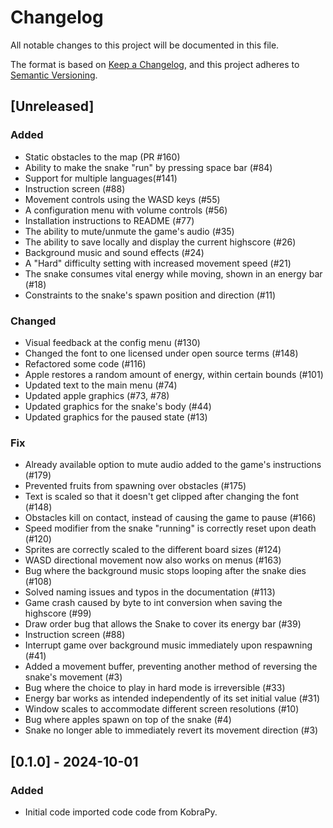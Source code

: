 # Changelog

All notable changes to this project will be documented in this file.

The format is based on [Keep a Changelog](https://keepachangelog.com/en/1.1.0/),
and this project adheres to [Semantic Versioning](https://semver.org/spec/v2.0.0.html).

## [Unreleased]

### Added

- Static obstacles to the map (PR #160)
- Ability to make the snake "run" by pressing space bar (#84)
- Support for multiple languages(#141)
- Instruction screen (#88)
- Movement controls using the WASD keys (#55)
- A configuration menu with volume controls (#56)
- Installation instructions to README (#77)
- The ability to mute/unmute the game's audio (#35)
- The ability to save locally and display the current highscore (#26)
- Background music and sound effects (#24)
- A "Hard" difficulty setting with increased movement speed (#21)
- The snake consumes vital energy while moving, shown in an energy bar (#18)
- Constraints to the snake's spawn position and direction (#11)

### Changed

- Visual feedback at the config menu (#130)
- Changed the font to one licensed under open source terms (#148)
- Refactored some code (#116)
- Apple restores a random amount of energy, within certain bounds (#101)
- Updated text to the main menu (#74)
- Updated apple graphics (#73, #78)
- Updated graphics for the snake's body (#44)
- Updated graphics for the paused state (#13)

### Fix

- Already available option to mute audio added to the game's instructions (#179)
- Prevented fruits from spawning over obstacles (#175)
- Text is scaled so that it doesn't get clipped after changing the font (#148)
- Obstacles kill on contact, instead of causing the game to pause (#166)
- Speed modifier from the snake "running" is correctly reset upon death (#120)
- Sprites are correctly scaled to the different board sizes (#124)
- WASD directional movement now also works on menus (#163)
- Bug where the background music stops looping after the snake dies (#108)
- Solved naming issues and typos in the documentation (#113)
- Game crash caused by byte to int conversion when saving the highscore (#99)
- Draw order bug that allows the Snake to cover its energy bar (#39)
- Instruction screen (#88)
- Interrupt game over background music immediately upon respawning (#41)
- Added a movement buffer, preventing another method of reversing the snake's movement (#3)
- Bug where the choice to play in hard mode is irreversible (#33)
- Energy bar works as intended independently of its set initial value (#31)
- Window scales to accommodate different screen resolutions (#10)
- Bug where apples spawn on top of the snake (#4)
- Snake no longer able to immediately revert its movement direction (#3)

## [0.1.0] - 2024-10-01

### Added

- Initial code imported code code from KobraPy.
